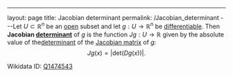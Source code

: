 ---
 layout: page
 title: Jacobian determinant
 permalink: /Jacobian_determinant
---Let $U\subset\mathbb R^n$ be an [open](https://defsmath.github.io/DefsMath/open) subset and let $g: U \to\mathbb R^n$ be  [differentiable](https://defsmath.github.io/DefsMath/differentiable). Then **Jacobian [determinant](https://defsmath.github.io/DefsMath/determinant)** of $g$ is the function $Jg:U\to\mathbb R$ given by the absolute value of the[determinant](https://defsmath.github.io/DefsMath/determinant) of the [Jacobian matrix](https://defsmath.github.io/DefsMath/Jacobian_matrix) of $g$: $$Jg(x)= |\text{det}(Dg(x))|.$$

Wikidata ID: [Q1474543](https://www.wikidata.org/wiki/Q1474543)